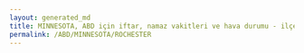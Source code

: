 ```yaml
---
layout: generated_md
title: MINNESOTA, ABD için iftar, namaz vakitleri ve hava durumu - ilçe/eyalet seç
permalink: /ABD/MINNESOTA/ROCHESTER
---
```


<script type="text/javascript">
  var country = ABD;
  var city = MINNESOTA;
  var state = ROCHESTER;
  var lat = 72;
  var lon = 21;
</script>
